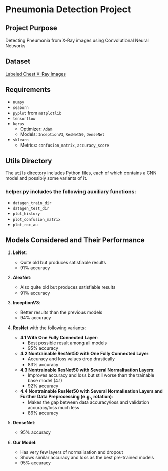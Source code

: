# Pneumonia Detection Project

## Project Purpose
Detecting Pneumonia from X-Ray images using Convolutional Neural Networks

## Dataset
[Labeled Chest X-Ray Images](https://www.kaggle.com/datasets/tolgadincer/labeled-chest-xray-images)

## Requirements
- `numpy`
- `seaborn`
- `pyplot` from `matplotlib`
- `tensorflow`
- `keras`
  - Optimizer: `Adam`
  - Models: `InceptionV3`, `ResNet50`, `DenseNet`
- `sklearn`
  - Metrics: `confusion_matrix`, `accuracy_score`

## Utils Directory
The `utils` directory includes Python files, each of which contains a CNN model and possibly some variants of it. 

### helper.py includes the following auxiliary functions:
- `datagen_train_dir`
- `datagen_test_dir`
- `plot_history`
- `plot_confusion_matrix`
- `plot_roc_au`

## Models Considered and Their Performance
1. **LeNet**: 
   - Quite old but produces satisfiable results
   - 91% accuracy
   
2. **AlexNet**: 
   - Also quite old but produces satisfiable results
   - 91% accuracy

3. **InceptionV3**: 
   - Better results than the previous models
   - 94% accuracy

4. **ResNet** with the following variants:
   - **4.1 With One Fully Connected Layer**:
     - Best possible result among all models
     - 95% accuracy
   - **4.2 Nontrainable ResNet50 with One Fully Connected Layer**:
     - Accuracy and loss values drop drastically
     - 83% accuracy
   - **4.3 Nontrainable ResNet50 with Several Normalisation Layers**:
     - Improves accuracy and loss but still worse than the trainable base model (4.1)
     - 92% accuracy
   - **4.4 Nontrainable ResNet50 with Several Normalisation Layers and Further Data Preprocessing (e.g., rotation)**:
     - Makes the gap between data accuracy/loss and validation accuracy/loss much less
     - 86% accuracy

5. **DenseNet**: 
   - 95% accuracy

6. **Our Model**: 
   - Has very few layers of normalisation and dropout
   - Shows similar accuracy and loss as the best pre-trained models
   - 95% accuracy
